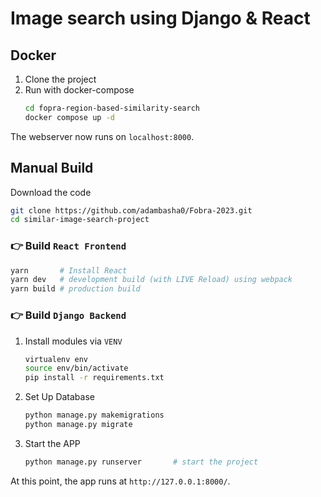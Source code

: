 # Image search using Django & React

## Docker
1. Clone the project
2. Run with docker-compose
    ```bash
    cd fopra-region-based-similarity-search
    docker compose up -d
    ```
The webserver now runs on `localhost:8000`.


## Manual Build

Download the code
```bash
git clone https://github.com/adambasha0/Fobra-2023.git
cd similar-image-search-project
```

### 👉 Build `React Frontend`
```bash
yarn       # Install React
yarn dev   # development build (with LIVE Reload) using webpack
yarn build # production build
```

### 👉 Build `Django Backend` 
1. Install modules via `VENV`
    ```bash
    virtualenv env
    source env/bin/activate
    pip install -r requirements.txt
    ```

2. Set Up Database
    ```bash
    python manage.py makemigrations
    python manage.py migrate
    ```

3. Start the APP
    ```bash
    python manage.py runserver       # start the project
    ```

At this point, the app runs at `http://127.0.0.1:8000/`.

